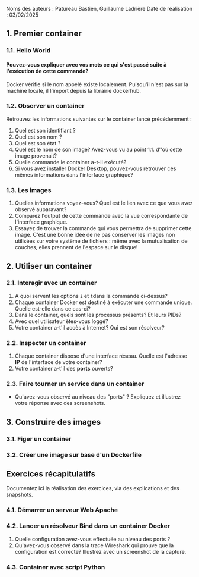 
Noms des auteurs :  Patureau Bastien, Guillaume Ladrière
Date de réalisation : 03/02/2025


## 1. Premier container

### 1.1. Hello World 

#### Pouvez-vous expliquer avec vos mots ce qui s'est passé suite à l'exécution de cette commande? 

Docker vérifie si le nom appelé existe localement. Puisqu'il n'est pas sur la machine locale, il l'import depuis la librairie dockerhub.

### 1.2.  Observer un container


Retrouvez les informations suivantes sur le container lancé précédemment : 
1. Quel est son identifiant ? 
2. Quel est son nom ? 
3. Quel est son état ? 
4. Quel est le nom de son image?  Avez-vous vu au point 1.1. d''où cette image provenait?  
5. Quelle commande le container a-t-il exécuté? 
6. Si vous avez installer Docker Desktop, pouvez-vous retrouver ces mêmes informations dans l'interface graphique? 

### 1.3. Les images 

1. Quelles informations voyez-vous?  Quel est le lien avec ce que vous avez observé auparavant? 
2. Comparez l'output de cette commande avec la vue correspondante de l'interface graphique.  
3. Essayez de trouver la commande qui vous permettra de supprimer cette image.  C'est une bonne idée de ne pas conserver les images non utilisées sur votre système de fichiers : même avec la mutualisation de couches, elles prennent de l'espace sur le disque! 

## 2. Utiliser un container

### 2.1. Interagir avec un container

1. A quoi servent les options ```i``` et ```t```dans la commande ci-dessus? 
2. Chaque container Docker est destiné à exécuter une commande unique.  Quelle est-elle dans ce cas-ci? 
3. Dans le container, quels sont les processus présents?  Et leurs PIDs? 
4. Avec quel utilisateur êtes-vous loggé? 
5. Votre container a-t'il accès à Internet?  Qui est son résolveur? 

### 2.2. Inspecter un container


1. Chaque container dispose d'une interface réseau.  Quelle est l'adresse **IP** de l'interface de votre container? 
2.  Votre container a-t'il des **ports** ouverts?  


### 2.3. Faire tourner un service dans un container



- Qu'avez-vous observé au niveau des "ports" ?  Expliquez et illustrez votre réponse avec des screenshots. 


## 3. Construire des images

### 3.1. Figer un container 


### 3.2. Créer une image sur base d'un Dockerfile


## Exercices récapitulatifs

Documentez ici la réalisation des exercices, via des explications et des snapshots. 
### 4.1. Démarrer un serveur Web Apache


### 4.2. Lancer un résolveur Bind dans un container Docker

1. Quelle configuration avez-vous effectuée au niveau des ports ? 
2. Qu'avez-vous observé dans la trace Wireshark qui prouve que la configuration est correcte?  Illustrez avec un screenshot de la capture. 

### 4.3. Container avec script Python
